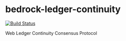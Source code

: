 # bedrock-ledger-continuity

[![Build Status](https://ci.digitalbazaar.com/buildStatus/icon?job=bedrock-ledger-continuity)](https://ci.digitalbazaar.com/job/bedrock-ledger-continuity)

Web Ledger Continuity Consensus Protocol
